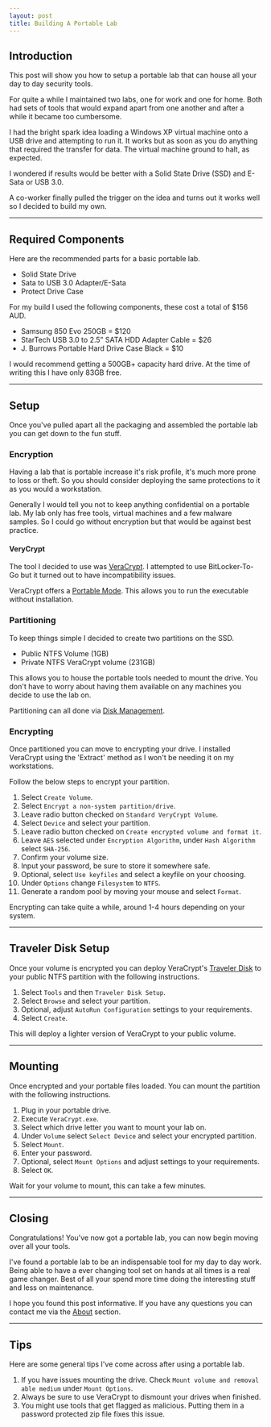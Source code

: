 ```yaml
---
layout: post
title: Building A Portable Lab
---
```


## Introduction

This post will show you how to setup a portable lab that can house all your day to day security tools.

For quite a while I maintained two labs, one for work and one for home. Both had sets of tools that would expand apart from one another and after a while it became too cumbersome.

I had the bright spark idea loading a Windows XP virtual machine onto a USB drive and attempting to run it. It works but as soon as you do anything that required the transfer for data. The virtual machine ground to halt, as expected.

I wondered if results would be better with a Solid State Drive (SSD) and E-Sata or USB 3.0.

A co-worker finally pulled the trigger on the idea and turns out it works well so I decided to build my own.

---

## Required Components

Here are the recommended parts for a basic portable lab.

- Solid State Drive
- Sata to USB 3.0 Adapter/E-Sata
- Protect Drive Case

For my build I used the following components, these cost a total of $156 AUD.

- Samsung 850 Evo 250GB = $120
- StarTech USB 3.0 to 2.5” SATA HDD Adapter Cable = $26
- J. Burrows Portable Hard Drive Case Black = $10

I would recommend getting a 500GB+ capacity hard drive. At the time of writing this I have only 83GB free.

---

## Setup

Once you've pulled apart all the packaging and assembled the portable lab you can get down to the fun stuff.

### Encryption

Having a lab that is portable increase it's risk profile, it's much more prone to loss or theft. So you should consider deploying the same protections to it as you would a workstation.

Generally I would tell you not to keep anything confidential on a portable lab. My lab only has free tools, virtual machines and a few malware samples. So I could go without encryption but that would be against best practice.

#### VeryCrypt

The tool I decided to use was [VeraCrypt](https://veracrypt.codeplex.com/). I attempted to use BitLocker-To-Go but it turned out to have incompatibility issues.

VeraCrypt offers a [Portable Mode](https://veracrypt.codeplex.com/wikipage?title=Portable%20Mode). This allows you to run the executable without installation.

### Partitioning

To keep things simple I decided to create two partitions on the SSD.

- Public NTFS Volume (1GB)
- Private NTFS VeraCrypt volume (231GB)

This allows you to house the portable tools needed to mount the drive. You don't have to worry about having them available on any machines you decide to use the lab on.

Partitioning can all done via [Disk Management](https://support.microsoft.com/en-us/help/17418/windows-7-create-format-hard-disk-partition).

### Encrypting

Once partitioned you can move to encrypting your drive. I installed VeraCrypt using the 'Extract' method as I won't be needing it on my workstations.

Follow the below steps to encrypt your partition.

1. Select `Create Volume`.
2. Select `Encrypt a non-system partition/drive`.
3. Leave radio button checked on `Standard VeryCrypt Volume`.
4. Select `Device` and select your partition.
5. Leave radio button checked on `Create encrypted volume and format it`.
6. Leave `AES` selected under `Encryption Algorithm`, under `Hash Algorithm` select `SHA-256`.
7. Confirm your volume size.
8. Input your password, be sure to store it somewhere safe.
9. Optional, select `Use keyfiles` and select a keyfile on your choosing.
10. Under `Options` change `Filesystem` to `NTFS`.
11. Generate a random pool by moving your mouse and select `Format`.

Encrypting can take quite a while, around 1-4 hours depending on your system.

---

## Traveler Disk Setup

Once your volume is encrypted you can deploy VeraCrypt's [Traveler Disk](https://veracrypt.codeplex.com/wikipage?title=Portable%20Mode) to your public NTFS partition with the following instructions.

1. Select `Tools` and then `Traveler Disk Setup`.
2. Select `Browse` and select your partition.
3. Optional, adjust `AutoRun Configuration` settings to your requirements.
4. Select `Create`.

This will deploy a lighter version of VeraCrypt to your public volume.

---

## Mounting

Once encrypted and your portable files loaded. You can mount the partition with the following instructions.

1. Plug in your portable drive.
2. Execute `VeraCrypt.exe`.
3. Select which drive letter you want to mount your lab on.
4. Under `Volume` select `Select Device` and select your encrypted partition.
5. Select `Mount`.
6. Enter your password.
7. Optional, select `Mount Options` and adjust settings to your requirements.
8. Select `OK`.

Wait for your volume to mount, this can take a few minutes.

---

## Closing

Congratulations! You've now got a portable lab, you can now begin moving over all your tools.

I've found a portable lab to be an indispensable tool for my day to day work. Being able to have a ever changing tool set on hands at all times is a real game changer. Best of all your spend more time doing the interesting stuff and less on maintenance.

I hope you found this post informative. If you have any questions you can contact me via the [About](/about/) section.

---

## Tips

Here are some general tips I've come across after using a portable lab.

1. If you have issues mounting the drive. Check `Mount volume and removal able medium` under `Mount Options`.
2. Always be sure to use VeraCrypt to dismount your drives when finished.
3. You might use tools that get flagged as malicious. Putting them in a password protected zip file fixes this issue.
